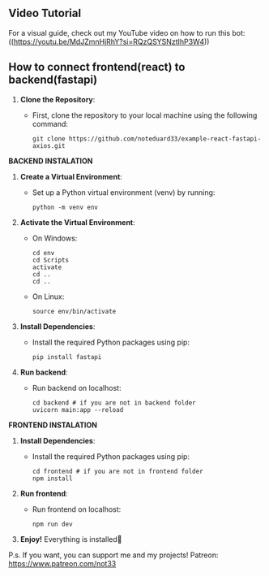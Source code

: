 Video Tutorial
--------------

For a visual guide, check out my YouTube video on how to run this bot: ((https://youtu.be/MdJZmnHjRhY?si=RQzQSYSNztIhP3W4))

How to connect frontend(react) to backend(fastapi)
---------------------------------------------

1.  **Clone the Repository**:

    -   First, clone the repository to your local machine using the following command:

        ```
        git clone https://github.com/noteduard33/example-react-fastapi-axios.git
        ```
**BACKEND INSTALATION**

1.  **Create a Virtual Environment**:

    -   Set up a Python virtual environment (venv) by running:

        ```
        python -m venv env
        ```

2.  **Activate the Virtual Environment**:

    -   On Windows:

        ```
        cd env
        cd Scripts
        activate
        cd ..
        cd ..
        ```

    -   On Linux:

        ```
        source env/bin/activate
        ```

3.  **Install Dependencies**:

    -   Install the required Python packages using pip:

        ```
        pip install fastapi
        ```
4.  **Run backend**:

    -   Run backend on localhost:

        ```
        cd backend # if you are not in backend folder
        uvicorn main:app --reload
        ```
**FRONTEND INSTALATION**

1.  **Install Dependencies**:

    -   Install the required Python packages using pip:

        ```
        cd frontend # if you are not in frontend folder
        npm install
        ```
4.  **Run frontend**:

    -   Run frontend on localhost:

        ```
        npm run dev
        ```
11. **Enjoy!** Everything is installed🚀


P.s. If you want, you can support me and my projects! 
Patreon: https://www.patreon.com/not33
